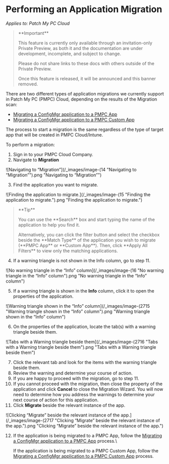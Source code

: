 # Performing an Application Migration

_Applies to: Patch My PC Cloud_

<blockquote class="wp-block-quote">
<p>**Important**</p>
<p>This feature is currently only available through an invitation-only Private Preview, as both it and the documentation are under development, incomplete, and subject to change.</p>
<p>Please do not share links to these docs with others outside of the Private Preview.</p>
<p>Once this feature is released, it will be announced and this banner removed.</p>
</blockquote>

There are two different types of application migrations we currently support in Patch My PC (PMPC) Cloud, depending on the results of the Migration scan:&#x20;

* [Migrating a ConfigMgr application to a PMPC App](migrating-a-configmgr-application-to-a-pmpc-app.md)&#x20;
* [Migrating a ConfigMgr application to a PMPC Custom App](migrating-a-configmgr-application-to-a-pmpc-custom-app.md)&#x20;

The process to start a migration is the same regardless of the type of target app that will be created in PMPC Cloud/Intune.&#x20;

To perform a migration:&#x20;

1. Sign in to your PMPC Cloud Company.
2. Navigate to **Migration**

![Navigating to “Migration”](/_images/image-(14 "Navigating to “Migration”").png "Navigating to “Migration”")

3. Find the application you want to migrate.

![Finding the application to migrate.](/_images/image-(15 "Finding the application to migrate.").png "Finding the application to migrate.")

<blockquote class="wp-block-quote">
<p>**Tip**</p>
<p>You can use the **Search** box and start typing the name of the application to help you find it.</p>
<p>Alternatively, you can click the filter button and select the checkbox beside the **Match Type** of the application you wish to migrate (**PMPC App** or **Custom App**). Then, click **Apply All Filters** to view only the matching applications.</p>
</blockquote>

4. If a warning triangle is not shown in the Info column, go to step 11.

![No warning triangle in the “Info” column](/_images/image-(16 "No warning triangle in the “Info” column").png "No warning triangle in the “Info” column")

5. If a warning triangle is shown in the **Info** column, click it to open the properties of the application.

![Warning triangle shown in the “Info” column](/_images/image-(2715 "Warning triangle shown in the “Info” column").png "Warning triangle shown in the “Info” column")

6. On the properties of the application, locate the tab(s) with a warning triangle beside them.

![Tabs with a Warning triangle beside them](/_images/image-(2716 "Tabs with a Warning triangle beside them").png "Tabs with a Warning triangle beside them")

7. Click the relevant tab and look for the items with the warning triangle beside them.
8. Review the warning and determine your course of action.
9. If you are happy to proceed with the migration, go to step 11.
10. If you cannot proceed with the migration, then close the property of the application and click **Cancel** to close the Migration Wizard. You will now need to determine how you address the warnings to determine your next course of action for this application.
11. Click **Migrate** beside the relevant instance of the app.

![Clicking “Migrate” beside the relevant instance of the app.](/_images/image-(2717 "Clicking “Migrate” beside the relevant instance of the app.").png "Clicking “Migrate” beside the relevant instance of the app.")

12. If the application is being migrated to a PMPC App, follow the [Migrating a ConfigMgr application to a PMPC App](migrating-a-configmgr-application-to-a-pmpc-app.md) process.\


    If the application is being migrated to a PMPC Custom App, follow the [Migrating a ConfigMgr application to a PMPC Custom App](migrating-a-configmgr-application-to-a-pmpc-custom-app.md) process.